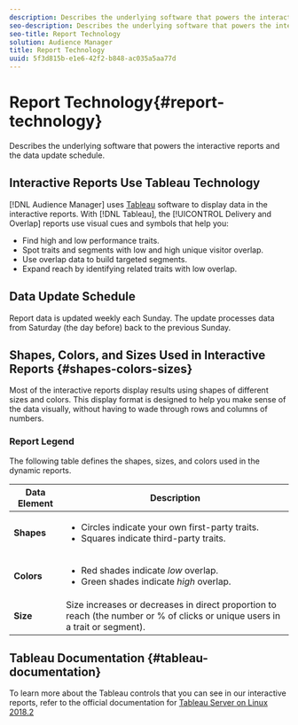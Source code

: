 ```yaml
---
description: Describes the underlying software that powers the interactive reports and the data update schedule.
seo-description: Describes the underlying software that powers the interactive reports and the data update schedule.
seo-title: Report Technology
solution: Audience Manager
title: Report Technology
uuid: 5f3d815b-e1e6-42f2-b848-ac035a5aa77d
---
```


# Report Technology{#report-technology}

Describes the underlying software that powers the interactive reports and the data update schedule.

<!-- 

c_report_technology.xml

 -->

## Interactive Reports Use Tableau Technology

[!DNL Audience Manager] uses [Tableau](https://www.tableausoftware.com/) software to display data in the interactive reports. With [!DNL Tableau], the [!UICONTROL Delivery and Overlap] reports use visual cues and symbols that help you:

* Find high and low performance traits.
* Spot traits and segments with low and high unique visitor overlap.
* Use overlap data to build targeted segments.
* Expand reach by identifying related traits with low overlap.

## Data Update Schedule

Report data is updated weekly each Sunday. The update processes data from Saturday (the day before) back to the previous Sunday. 

## Shapes, Colors, and Sizes Used in Interactive Reports {#shapes-colors-sizes}

Most of the interactive reports display results using shapes of different sizes and colors. This display format is designed to help you make sense of the data visually, without having to wade through rows and columns of numbers.

<!-- 

r_legend.xml

 -->

### Report Legend

The following table defines the shapes, sizes, and colors used in the dynamic reports.

<table id="table_EC180A96E3784FC6B81FCFB546C4A3FA"> 
 <thead> 
  <tr> 
   <th colname="col1" class="entry"> Data Element </th> 
   <th colname="col2" class="entry"> Description </th> 
  </tr> 
 </thead>
 <tbody> 
  <tr> 
   <td colname="col1"> <b>Shapes</b> </td> 
   <td colname="col2"> 
    <ul id="ul_076773ABD0BB4CE6834ACFA8B3D6AC2E"> 
     <li id="li_BBAB37A6EC1549B48C0E4D3BFAF7062C">Circles indicate your own first-party traits. </li> 
     <li id="li_371331AE984A4A999CE0596EA13987E0">Squares indicate third-party traits. </li> 
    </ul> </td> 
  </tr> 
  <tr> 
   <td colname="col1"> <b>Colors</b> </td> 
   <td colname="col2"> 
    <ul id="ul_F5D243297F0C4E5A8EDCBD28A548869E"> 
     <li id="li_332EB873A35440E6BB6093E36A0FAC3D">Red shades indicate <i>low</i> overlap. </li> 
     <li id="li_29DFDB1218DF4069B5DCFF841D48EF56">Green shades indicate <i>high</i> overlap. </li> 
    </ul> </td> 
  </tr> 
  <tr> 
   <td colname="col1"> <b>Size</b> </td> 
   <td colname="col2"> Size increases or decreases in direct proportion to reach (the number or % of clicks or unique users in a trait or segment). </td> 
  </tr> 
 </tbody> 
</table>

## Tableau Documentation {#tableau-documentation}

To learn more about the Tableau controls that you can see in our interactive reports, refer to the official documentation for [Tableau Server on Linux 2018.2](https://help.tableau.com/v2018.2/server-linux/en-us/get_started_server.htm)